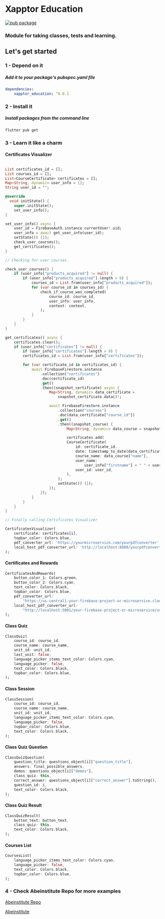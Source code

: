 # **Xapptor Education**
[![pub package](https://img.shields.io/pub/v/xapptor_education?color=blue)](https://pub.dartlang.org/packages/xapptor_education)
### Module for taking classes, tests and learning.

## **Let's get started**

### **1 - Depend on it**
##### Add it to your package's pubspec.yaml file
```yml
dependencies:
    xapptor_education: ^0.0.1
```

### **2 - Install it**
##### Install packages from the command line
```sh
flutter pub get
```

### **3 - Learn it like a charm**

#### **Certificates Visualizer**
```dart

List certificates_id = [];
List courses_id = [];
List<CourseCertificate> certificates = [];
Map<String, dynamic> user_info = {};
String user_id = "";

@override
  void initState() {
    super.initState();
    set_user_info();
}

set_user_info() async {
    user_id = FirebaseAuth.instance.currentUser!.uid;
    user_info = await get_user_info(user_id);
    setState(() {});
    check_user_courses();
    get_certificates();
}

// Checking for user courses.

check_user_courses() {
    if (user_info["products_acquired"] != null) {
        if (user_info["products_acquired"].length > 0) {
            courses_id = List.from(user_info["products_acquired"]);
            for (var course_id in courses_id) {
                check_if_course_was_completed(
                    course_id: course_id,
                    user_info: user_info,
                    context: context,
                );
            }
        }
    }
}

get_certificates() async {
    certificates.clear();
    if (user_info["certificates"] != null) {
        if (user_info["certificates"].length > 0) {
        certificates_id = List.from(user_info["certificates"]);

        for (var certificate_id in certificates_id) {
            await FirebaseFirestore.instance
                .collection("certificates")
                .doc(certificate_id)
                .get()
                .then((snapshot_certificate) async {
                    Map<String, dynamic> data_certificate =
                        snapshot_certificate.data()!;

                    await FirebaseFirestore.instance
                        .collection("courses")
                        .doc(data_certificate["course_id"])
                        .get()
                        .then((snapshot_course) {
                            Map<String, dynamic> data_course = snapshot_course.data()!;

                            certificates.add(
                            CourseCertificate(
                                id: certificate_id,
                                date: timestamp_to_date(data_certificate["date"]),
                                course_name: data_course["name"],
                                user_name:
                                    user_info["firstname"] + " " + user_info["lastname"],
                                user_id: user_id,
                            ),
                        );
                        setState(() {});
                    });
                });
            }
        }
    }
}

// Finally calling Certificates Visualizer

CertificatesVisualizer(
    certificate: certificates[i],
    topbar_color: Colors.blue,
    pdf_converter_url: 'https://yourmicroservice.com/yourpdfconverter',
    local_host_pdf_converter_url: 'http://localhost:8080/yourpdfconverter',
);
```

#### **Certificates and Rewards**
```dart
CertificatesAndRewards(
    button_color_1: Colors.green,
    button_color_2: Colors.cyan,
    text_color: Colors.black,
    topbar_color: Colors.blue,
    pdf_converter_url:
        "https://us-central1-your-firebase-project-or-microservice.cloudfunctions.net/convert_html_to_pdf",
    local_host_pdf_converter_url:
        "http://localhost:5001/your-firebase-project-or-microservice/us-central1/convert_html_to_pdf",
);
```

#### **Class Quiz**
```dart
ClassQuiz(
    course_id: course_id,
    course_name: course_name,
    unit_id: unit_id,
    last_unit: false,
    language_picker_items_text_color: Colors.cyan,
    language_picker: false,
    text_color: Colors.black,
    topbar_color: Colors.blue,
);
```

#### **Class Session**
```dart
ClassSession(
    course_id: course_id,
    course_name: course_name,
    unit_id: unit_id,
    language_picker_items_text_color: Colors.cyan,
    language_picker: false,
    topbar_color: Colors.blue,
    text_color: Colors.black,
);
```

#### **Class Quiz Question**
```dart
ClassQuizQuestion(
    question_title: questions_object[i]["question_title"],
    answers: final_possible_answers,
    demos: questions_object[i]["demos"],
    class_quiz: this,
    correct_answer: questions_object[i]["correct_answer"].toString(),
    question_id: i,
    text_color: Colors.black,
);
```

#### **Class Quiz Result**
```dart
ClassQuizResult(
    button_text: button_text,
    class_quiz: this,
    text_color: Colors.black,
);
```

#### **Courses List**
```dart
CoursesList(
    language_picker_items_text_color: Colors.cyan,
    language_picker: false,
    text_color: Colors.black,
    topbar_color: Colors.blue,
);
```

### **4 - Check Abeinstitute Repo for more examples**
[Abeinstitute Repo](https://github.com/Xapptor/abeinstitute)

[Abeinstitute](https://www.abeinstitute.com)